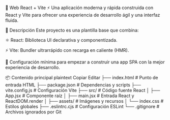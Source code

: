 🚀 Web React + Vite
⚡ Una aplicación moderna y rápida construida con React y Vite para ofrecer una experiencia de desarrollo ágil y una interfaz fluida.

🎯 Descripción
Este proyecto es una plantilla base que combina:

⚛️ React: Biblioteca UI declarativa y componentizada.

⚡ Vite: Bundler ultrarrápido con recarga en caliente (HMR).

🧹 Configuración mínima para empezar a construir una app SPA con la mejor experiencia de desarrollo.

📦 Contenido principal
plaintext
Copiar
Editar
├── index.html          # Punto de entrada HTML
├── package.json        # Dependencias y scripts
├── vite.config.js      # Configuración Vite
├── src/                # Código fuente React
│   ├── App.jsx         # Componente raíz
│   ├── main.jsx        # Entrada React y ReactDOM.render
│   ├── assets/         # Imágenes y recursos
│   └── index.css       # Estilos globales
├── .eslintrc.cjs       # Configuración ESLint
└── .gitignore          # Archivos ignorados por Git
